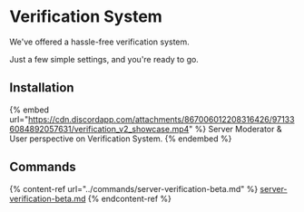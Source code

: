 # Verification System

We've offered a hassle-free verification system.

Just a few simple settings, and you're ready to go.

## Installation

{% embed url="https://cdn.discordapp.com/attachments/867006012208316426/971336084892057631/verification_v2_showcase.mp4" %}
Server Moderator & User perspective on Verification System.
{% endembed %}

## Commands

{% content-ref url="../commands/server-verification-beta.md" %}
[server-verification-beta.md](../commands/server-verification-beta.md)
{% endcontent-ref %}
